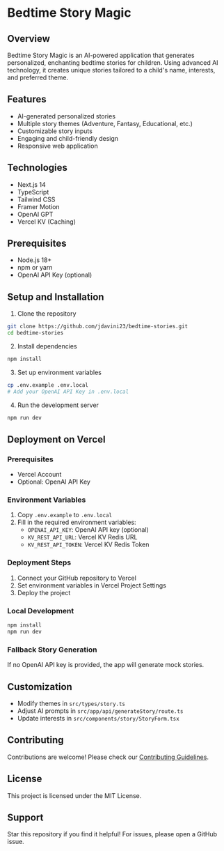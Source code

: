 # Bedtime Story Magic

## Overview

Bedtime Story Magic is an AI-powered application that generates personalized, enchanting bedtime stories for children. Using advanced AI technology, it creates unique stories tailored to a child's name, interests, and preferred theme.

## Features

- AI-generated personalized stories
- Multiple story themes (Adventure, Fantasy, Educational, etc.)
- Customizable story inputs
- Engaging and child-friendly design
- Responsive web application

## Technologies

- Next.js 14
- TypeScript
- Tailwind CSS
- Framer Motion
- OpenAI GPT
- Vercel KV (Caching)

## Prerequisites

- Node.js 18+
- npm or yarn
- OpenAI API Key (optional)

## Setup and Installation

1. Clone the repository

```bash
git clone https://github.com/jdavini23/bedtime-stories.git
cd bedtime-stories
```

2. Install dependencies

```bash
npm install
```

3. Set up environment variables

```bash
cp .env.example .env.local
# Add your OpenAI API Key in .env.local
```

4. Run the development server

```bash
npm run dev
```

## Deployment on Vercel

### Prerequisites
- Vercel Account
- Optional: OpenAI API Key

### Environment Variables
1. Copy `.env.example` to `.env.local`
2. Fill in the required environment variables:
   - `OPENAI_API_KEY`: OpenAI API key (optional)
   - `KV_REST_API_URL`: Vercel KV Redis URL
   - `KV_REST_API_TOKEN`: Vercel KV Redis Token

### Deployment Steps
1. Connect your GitHub repository to Vercel
2. Set environment variables in Vercel Project Settings
3. Deploy the project

### Local Development
```bash
npm install
npm run dev
```

### Fallback Story Generation
If no OpenAI API key is provided, the app will generate mock stories.

## Customization

- Modify themes in `src/types/story.ts`
- Adjust AI prompts in `src/app/api/generateStory/route.ts`
- Update interests in `src/components/story/StoryForm.tsx`

## Contributing

Contributions are welcome! Please check our [Contributing Guidelines](CONTRIBUTING.md).

## License

This project is licensed under the MIT License.

## Support

Star this repository if you find it helpful! For issues, please open a GitHub issue.
